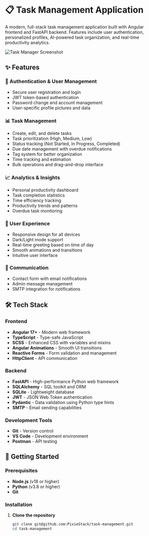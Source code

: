 # 📋 Task Management Application

A modern, full-stack task management application built with Angular frontend and FastAPI backend. Features include user authentication, personalized profiles, AI-powered task organization, and real-time productivity analytics.

![Task Manager Screenshot](assets/screenshots/dashboard.png)

## ✨ Features

### 🔐 Authentication & User Management
- Secure user registration and login
- JWT token-based authentication
- Password change and account management
- User-specific profile pictures and data

### 📊 Task Management
- Create, edit, and delete tasks
- Task prioritization (High, Medium, Low)
- Status tracking (Not Started, In Progress, Completed)
- Due date management with overdue notifications
- Tag system for better organization
- Time tracking and estimation
- Bulk operations and drag-and-drop interface

### 📈 Analytics & Insights
- Personal productivity dashboard
- Task completion statistics
- Time efficiency tracking
- Productivity trends and patterns
- Overdue task monitoring

### 🎨 User Experience
- Responsive design for all devices
- Dark/Light mode support
- Real-time greeting based on time of day
- Smooth animations and transitions
- Intuitive user interface

### 📧 Communication
- Contact form with email notifications
- Admin message management
- SMTP integration for notifications

## 🛠️ Tech Stack

### Frontend
- **Angular 17+** - Modern web framework
- **TypeScript** - Type-safe JavaScript
- **SCSS** - Enhanced CSS with variables and mixins
- **Angular Animations** - Smooth UI transitions
- **Reactive Forms** - Form validation and management
- **HttpClient** - API communication

### Backend
- **FastAPI** - High-performance Python web framework
- **SQLAlchemy** - SQL toolkit and ORM
- **SQLite** - Lightweight database
- **JWT** - JSON Web Token authentication
- **Pydantic** - Data validation using Python type hints
- **SMTP** - Email sending capabilities

### Development Tools
- **Git** - Version control
- **VS Code** - Development environment
- **Postman** - API testing

## 🚀 Getting Started

### Prerequisites
- **Node.js** (v18 or higher)
- **Python** (v3.8 or higher)
- **Git**

### Installation

1. **Clone the repository**
   ```bash
   git clone git@github.com:PixieStack/task-management.git
   cd task-management

